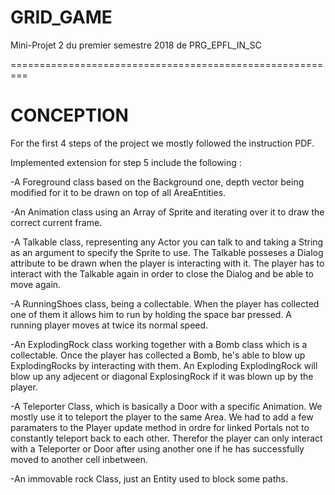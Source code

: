 # GRID_GAME
Mini-Projet 2 du premier semestre 2018 de PRG_EPFL_IN_SC

=========================================================

# CONCEPTION

For the first 4 steps of the project we mostly followed the instruction PDF.

Implemented extension for step 5 include the following :

-A Foreground class based on the Background one, depth vector being modified for it to be drawn on top of all AreaEntities.

-An Animation class using an Array of Sprite and iterating over it to draw the correct current frame.

-A Talkable class, representing any Actor you can talk to and taking a String as an argument to specify the Sprite to use. 
The Talkable posseses a Dialog attribute to be drawn when the player is interacting with it.
The player has to interact with the Talkable again in order to close the Dialog and be able to move again.

-A RunningShoes class, being a collectable. When the player has collected one of them it allows him to run by holding the space bar pressed.
A running player moves at twice its normal speed.

-An ExplodingRock class working together with a Bomb class which is a collectable. 
Once the player has collected a Bomb, he's able to blow up ExplodingRocks by interacting with them. 
An Exploding ExplodingRock will blow up any adjecent or diagonal ExplosingRock if it was blown up by the player.

-A Teleporter Class, which is basically a Door with a specific Animation. We mostly use it to teleport the player to the same Area. 
We had to add a few paramaters to the Player update method in ordre for linked Portals not to constantly teleport back to each other. 
Therefor the player can only interact with a Teleporter or Door after using another one if he has successfully moved to another cell inbetween.

-An immovable rock Class, just an Entity used to block some paths.

